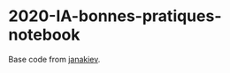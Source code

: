 # 2020-IA-bonnes-pratiques-notebook

Base code from [janakiev](https://janakiev.com/blog/keras-iris/).